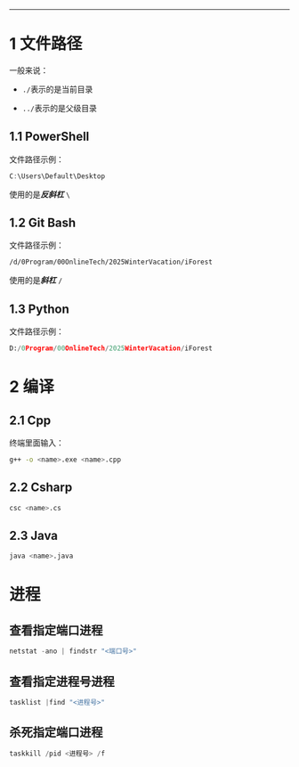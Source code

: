 ‍

---

# 1 文件路径

一般来说：

- `./`​表示的是当前目录

- `../`​表示的是父级目录

## 1.1 PowerShell

文件路径示例：

```powershell
C:\Users\Default\Desktop
```

使用的是***反斜杠*** `\`​

## 1.2 Git Bash

文件路径示例：

```bash
/d/0Program/00OnlineTech/2025WinterVacation/iForest
```

使用的是***斜杠*** `/`​

## 1.3 Python

文件路径示例：

```python
D:/0Program/00OnlineTech/2025WinterVacation/iForest
```

# 2 编译

## 2.1 Cpp

终端里面输入：

```bash
g++ -o <name>.exe <name>.cpp
```

## 2.2 Csharp

```bash
csc <name>.cs
```

## 2.3 Java

```bash
java <name>.java
```

# 进程

## 查看指定端口进程

```powershell
netstat -ano | findstr "<端口号>"
```

## 查看指定进程号进程

```powershell
tasklist |find "<进程号>"
```

## 杀死指定端口进程

```powershell
taskkill /pid <进程号> /f
```

